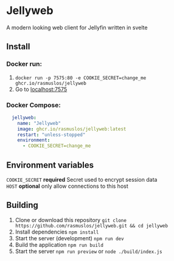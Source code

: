 # Jellyweb
A modern looking web client for Jellyfin written in svelte

## Install
### Docker run:
1. `docker run -p 7575:80 -e COOKIE_SECRET=change_me ghcr.io/rasmuslos/jellyweb`
2. Go to [localhost:7575](http://localhost:7575)

### Docker Compose:
```yml
  jellyweb:
    name: "Jellyweb"
    image: ghcr.io/rasmuslos/jellyweb:latest
    restart: "unless-stopped"
    environment:
      - COOKIE_SECRET=change_me
```

## Environment variables
`COOKIE_SECRET` **required** Secret used to encrypt session data \
`HOST` **optional** only allow connections to this host

## Building
1. Clone or download this repository
`git clone https://github.com/rasmuslos/jellyweb.git && cd jellyweb`
2. Install dependencies
`npm install`
3. Start the server (development)
`npm run dev`
4. Build the application
`npm run build`
5. Start the server
`npm run preview` or `node ./build/index.js`

